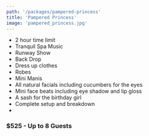 ```yaml
---
path: '/packages/pampered-princess'
title: 'Pampered Princess'
image: 'pampered_princess.jpg'
---
```


* 2 hour time limit
* Tranquil Spa Music
* Runway Show
* Back Drop
* Dress up clothes
* Robes
* Mini Manis
* All natural facials including cucumbers for the eyes
* Mini face beats including eye shadow and lip gloss
* A sash for the birthday girl
* Complete setup and breakdown
* 
### $525 - Up to 8 Guests